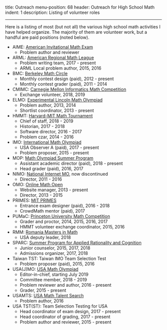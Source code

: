 title: Outreach
menu-position: 68
header: Outreach for High School Math
indent: 1
description: Listing of volunteer roles

---

Here is a listing of most (but not all)
the various high school math activities I have helped organize.
The majority of them are volunteer work,
but a handful are paid positions (noted below).

+ AIME: [American Invitational Math Exam](https://en.wikipedia.org/wiki/American_Invitational_Mathematics_Examination)
	+ Problem author and reviewer
+ ARML: [American Regional Math League](www.arml2.com)
	+ Problem writing team, 2017 - present
	+ ARML Local problem author, 2015, 2016
+ BMC: [Berkeley Math Circle](http://mathcircle.berkeley.edu/)
	+ Monthly contest design (paid), 2012 - present
	+ Monthly contest grader (paid), 2011 - 2014
+ CMIMC: [Carnegie Mellon Informatics Math Competition](http://www.cmimc.org/)
	+ Exchange volunteer, 2018, 2019
+ ELMO: [Experimental Lincoln Math Olympiad](http://web.evanchen.cc/elmo/index.html)
	+ Problem author, 2013, 2014
	+ Shortlist coordinator, 2013 - present
+ HMMT: [Harvard-MIT Math Tournament](www.hmmt.co)
	+ Chief of staff, 2018 - 2019
	+ Historian, 2017 - 2018
	+ Software director, 2016 - 2017
	+ Problem czar, 2014 - 2016
+ IMO: [International Math Olympiad](www.imo-official.org)
	+ USA Observer A (paid), 2017 - present
	+ Problem proposer, 2015 - present
+ MOP: [Math Olympiad Summer Program](https://en.wikipedia.org/wiki/Mathematical_Olympiad_Summer_Program)
	+ Assistant academic director (paid), 2018 - present
	+ Head grader (paid), 2016, 2017
+ NIMO: [National Internet MO](http://internetolympiad.org/), now discontinued
	+ Director, 2011 - 2016
+ OMO: [Online Math Open](http://internetolympiad.org/pages/16-omo_acknow)
	+ Website manager, 2013 - present
	+ Director, 2013 - 2015
+ PRIMES: [MIT PRIMES](http://math.mit.edu/research/highschool/primes/index.php)
	+ Entrance exam designer (paid), 2016 - 2018
	+ CrowdMath mentor (paid), 2017
+ PUMaC: [Princeton University Math Competition](https://pumac.princeton.edu/)
	+ Grader and proctor, 2014, 2015, 2016, 2017
	+ HMMT volunteer exchange coordinator, 2015, 2016
+ RMM: [Romania Masters in Math](http://rmms.lbi.ro/)
	+ USA deputy leader, 2018
+ SPARC: [Summer Program for Applied Rationality and Cognition](https://sparc-camp.org/)
	+ Junior counselor, 2015, 2017, 2018
	+ Admissions organizer, 2017, 2018
+ Taiwan TST: Taiwan IMO Team Selection Test
	+ Problem proposer (paid), 2015, 2016
+ USA(J)MO: [USA Math Olympiad](https://en.wikipedia.org/wiki/United_States_of_America_Mathematical_Olympiad)
	+ Editor-in-chief, starting July 2019
	+ Committee member, 2018 - 2019
	+ Problem reviewer and author, 2016 - present
	+ Grader, 2015 - present
+ USAMTS: [USA Math Talent Search](http://usamts.org/)
	+ Problem author, 2016
+ USA TST(ST): Team Selection Testing for USA
	+ Head coordinator of exam design, 2017 - present
	+ Head coordinator of grading, 2017 - present
	+ Problem author and reviewer, 2015 - present
